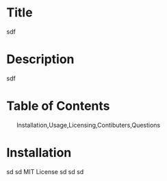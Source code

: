 <h1>Title</h1>
sdf

<h1>Description</h1>
sdf

<h1>Table of Contents</h1>
<ul> <a>Installation,Usage,Licensing,Contibuters,Questions</a> </ul>

<h1>Installation</h1>
sd
sd
MIT License
sd
sd
sd